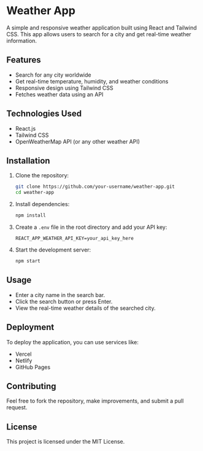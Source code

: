 # Weather App

A simple and responsive weather application built using React and Tailwind CSS. This app allows users to search for a city and get real-time weather information.

## Features
- Search for any city worldwide
- Get real-time temperature, humidity, and weather conditions
- Responsive design using Tailwind CSS
- Fetches weather data using an API

## Technologies Used
- React.js
- Tailwind CSS
- OpenWeatherMap API (or any other weather API)

## Installation

1. Clone the repository:
   ```bash
   git clone https://github.com/your-username/weather-app.git
   cd weather-app
   ```

2. Install dependencies:
   ```bash
   npm install
   ```

3. Create a `.env` file in the root directory and add your API key:
   ```
   REACT_APP_WEATHER_API_KEY=your_api_key_here
   ```

4. Start the development server:
   ```bash
   npm start
   ```

## Usage
- Enter a city name in the search bar.
- Click the search button or press Enter.
- View the real-time weather details of the searched city.

## Deployment
To deploy the application, you can use services like:
- Vercel
- Netlify
- GitHub Pages

## Contributing
Feel free to fork the repository, make improvements, and submit a pull request.

## License
This project is licensed under the MIT License.


